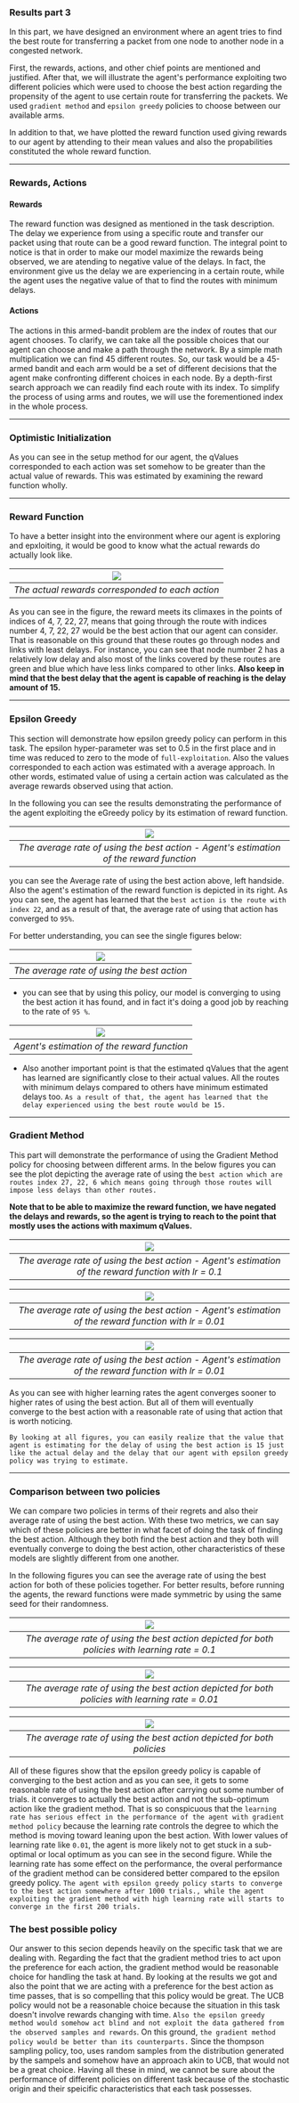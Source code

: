 ### Results part 3

In this part, we have designed an environment where an agent tries to find the best route for transferring a packet from one node to another node in a congested network. 

First, the rewards, actions, and other chief points are mentioned and justified. After that, we will illustrate the agent's performance exploiting two different policies which were used to choose the best action regarding the propensity of the agent to use certain route for transferring the packets. We used `gradient method` and `epsilon greedy` policies to choose between our available arms.


In addition to that, we have plotted the reward function used giving rewards to our agent by attending to their mean values and also the propabilities constituted the whole reward function. 

---

### Rewards, Actions

#### Rewards


The reward function was designed as mentioned in the task description. The delay we experience from using a specific route and transfer our packet using that route can be a good reward function. The integral point to notice is that in order to make our model maximize the rewards being observed, we are atending to negative value of the delays. In fact, the environment give us the delay we are experiencing in a certain route, while the agent uses the negative value of that to find the routes with minimum delays. 

#### Actions

The actions in this armed-bandit problem are the index of routes that our agent chooses. To clarify, we can take all the possible choices that our agent can choose and make a path through the network. By a simple math multiplication we can find 45 different routes. So, our task would be a 45-armed bandit and each arm would be a set of different decisions that the agent make confronting different choices in each node. By a depth-first search approach we can readily find each route with its index. To simplify the process of using arms and routes, we will use the forementioned index in the whole process.

--- 

### Optimistic Initialization

As you can see in the setup method for our agent, the qValues corresponded to each action was set somehow to be greater than the actual value of rewards. This was estimated by examining the reward function wholly. 

---

### Reward Function

To have a better insight into the environment where our agent is exploring and epxloiting, it would be good to know what the actual rewards do actually look like. 


| ![](actual_reward.png) | 
|:--:|
|*The actual rewards corresponded to each action*|

As you can see in the figure, the reward meets its climaxes in the points of indices of 4, 7, 22, 27, means that going through the route with indices number 4, 7, 22, 27 would be the best action that our agent can consider. That is reasonable on this ground that these routes go through nodes and links with least delays. For instance, you can see that node number 2 has a relatively low delay and also most of the links covered by these routes are green and blue which have less links compared to other links. __Also keep in mind that the best delay that the agent is capable of reaching is the delay amount of 15.__

---

### Epsilon Greedy

This section will demonstrate how epsilon greedy policy can perform in this task. The epsilon hyper-parameter was set to 0.5 in the first place and in time was reduced to zero to the mode of `full-exploitation`. Also the values corresponded to each action was estimated with a average approach. In other words, estimated value of using a certain action was calculated as the average rewards observed using that action. 

In the following you can see the results demonstrating the performance of the agent exploiting the eGreedy policy by its estimation of reward function.


| ![](eGreedy/agg.png) | 
|:--:|
|*The average rate of using the best action - Agent's estimation of the reward function*|

you can see the Average rate of using the best action above, left handside. Also the agent's estimation of the reward function is depicted in its right. As you can see, the agent has learned that the `best action is the route with index 22`, and as a result of that, the average rate of using that action has converged to `95%`. 

For better understanding, you can see the single figures below:


| ![](eGreedy/AR.png) | 
|:--:|
|*The average rate of using the best action*|

* you can see that by using this policy, our model is converging to using the best action it has found, and in fact it's doing a good job by reaching to the rate of `95 %`.


| ![](eGreedy/qValues.png) | 
|:--:|
|*Agent's estimation of the reward function*|

* Also another important point is that the estimated qValues that the agent has learned are significantly close to their actual values. All the routes with minimum delays compared to others have minimum estimated delays too. `As a result of that, the agent has learned that the delay experienced using the best route would be 15.`

---

### Gradient Method

This part will demonstrate the performance of using the Gradient Method policy for choosing between different arms. In the below figures you can see the plot depicting the average rate of using the `best action which are routes index 27, 22, 6 which means going through those routes will impose less delays than other routes.`

__Note that to be able to maximize the reward function, we have negated the delays and rewards, so the agent is trying to reach to the point that mostly uses the actions with maximum qValues.__

| ![](gradient/agg1.png) | 
|:--:|
|*The average rate of using the best action - Agent's estimation of the reward function with lr = 0.1*|

| ![](gradient/agg2.png) | 
|:--:|
|*The average rate of using the best action - Agent's estimation of the reward function with lr = 0.01*|

| ![](gradient/agg3.png) | 
|:--:|
|*The average rate of using the best action - Agent's estimation of the reward function with lr = 0.01*|


As you can see with higher learning rates the agent converges sooner to higher rates of using the best action. But all of them will eventually converge to the best action with a reasonable rate of using that action that is worth noticing.

`By looking at all figures, you can easily realize that the value that agent is estimating for the delay of using the best action is 15 just like the actual delay and the delay that our agent with epsilon greedy policy was trying to estimate.`


---

### Comparison between two policies

We can compare two policies in terms of their regrets and also their average rate of using the best action. With these two metrics, we can say which of these policies are better in what facet of doing the task of finding the best action. Although they both find the best action and they both will eventually converge to doing the best action, other characteristics of these models are slightly different from one another.

In the following figures you can see the average rate of using the best action for both of these policies together. For better results, before running the agents, the reward functions were made symmetric by using the same seed for their randomness.  

| ![](comparison_lr=0.1.png) | 
|:--:|
|*The average rate of using the best action depicted for both policies with learning rate = 0.1*|

| ![](comparison_lr=0.01.png) | 
|:--:|
|*The average rate of using the best action depicted for both policies with learning rate = 0.01*|

| ![](comparison3.png) | 
|:--:|
|*The average rate of using the best action depicted for both policies*|

All of these figures show that the epsilon greedy policy is capable of converging to the best action and as you can see, it gets to some reasonable rate of using the best action after carrying out some number of trials. it converges to actually the best action and not the sub-optimum action like the gradient method. That is so conspicuous that the `learning rate has serious effect in the performance of the agent with gradient method policy` because the learning rate controls the degree to which the method is moving toward leaning upon the best action. With lower values of learning rate like `0.01`, the agent is more likely not to get stuck in a sub-optimal or local optimum as you can see in the second figure. While the learning rate has some effect on the performance, the overal performance of the gradient method can be considered better compared to the epsilon greedy policy. `The agent with epsilon greedy policy starts to converge to the best action somewhere after 1000 trials., while the agent exploiting the gradient method with high learning rate will starts to converge in the first 200 trials.`


### The best possible policy

Our answer to this secion depends heavily on the specific task that we are dealing with. Regarding the fact that the gradient method tries to act upon the preference for each action, the gradient method would be reasonable choice for handling the task at hand. By looking at the results we got and also the point that we are acting with a preference for the best action as time passes, that is so compelling that this policy would be great. The UCB policy would not be a reasonable choice because the situation in this task doesn't involve rewards changing with time. `Also the epsilon greedy method would somehow act blind and not exploit the data gathered from the observed samples and rewards`. On this ground, `the gradient method policy would be better than its counterparts.` Since the thompson sampling policy, too, uses random samples from the distribution generated by the sampels and somehow have an approach akin to UCB, that would not be a great choice. Having all these in mind, we cannot be sure about the performance of different policies on different task because of the stochastic origin and their speicific characteristics that each task possesses.